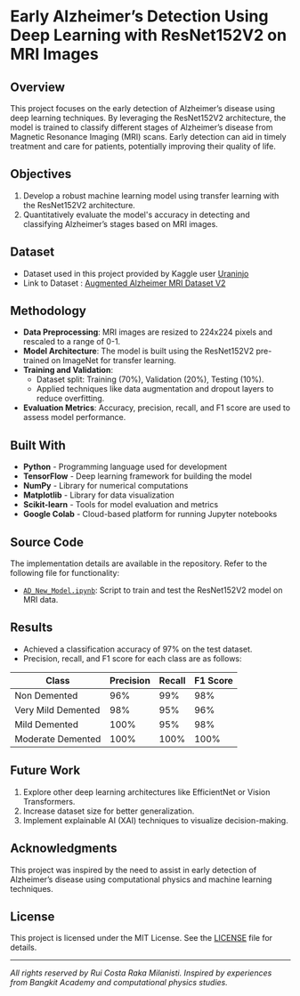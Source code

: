# Early Alzheimer’s Detection Using Deep Learning with ResNet152V2 on MRI Images

## Overview

This project focuses on the early detection of Alzheimer’s disease using deep learning techniques. By leveraging the ResNet152V2 architecture, the model is trained to classify different stages of Alzheimer’s disease from Magnetic Resonance Imaging (MRI) scans. Early detection can aid in timely treatment and care for patients, potentially improving their quality of life.

## Objectives

1. Develop a robust machine learning model using transfer learning with the ResNet152V2 architecture.
2. Quantitatively evaluate the model's accuracy in detecting and classifying Alzheimer’s stages based on MRI images.

## Dataset
- Dataset used in this project provided by Kaggle user [Uraninjo](https://www.kaggle.com/uraninjo)
- Link to Dataset : [Augmented Alzheimer MRI Dataset V2](https://www.kaggle.com/datasets/uraninjo/augmented-alzheimer-mri-dataset-v2)

## Methodology

- **Data Preprocessing**: MRI images are resized to 224x224 pixels and rescaled to a range of 0-1.
- **Model Architecture**: The model is built using the ResNet152V2 pre-trained on ImageNet for transfer learning.
- **Training and Validation**:
  - Dataset split: Training (70%), Validation (20%), Testing (10%).
  - Applied techniques like data augmentation and dropout layers to reduce overfitting.
- **Evaluation Metrics**: Accuracy, precision, recall, and F1 score are used to assess model performance.

## Built With

- **Python** - Programming language used for development
- **TensorFlow** - Deep learning framework for building the model
- **NumPy** - Library for numerical computations
- **Matplotlib** - Library for data visualization
- **Scikit-learn** - Tools for model evaluation and metrics
- **Google Colab** - Cloud-based platform for running Jupyter notebooks

## Source Code

The implementation details are available in the repository. Refer to the following file for functionality:

- [`AD_New_Model.ipynb`](./AD_New_Model.ipynb): Script to train and test the ResNet152V2 model on MRI data.

## Results

- Achieved a classification accuracy of 97% on the test dataset.
- Precision, recall, and F1 score for each class are as follows:

| Class    | Precision | Recall | F1 Score |
| -------- | --------- | ------ | -------- |
| Non Demented   | 96%       | 99%    | 98%      |
| Very Mild Demented     | 98%       | 95%    | 96%      |
| Mild Demented | 100%       | 95%    | 98%      |
| Moderate Demented   | 100%       | 100%    | 100%      |

## Future Work

1. Explore other deep learning architectures like EfficientNet or Vision Transformers.
2. Increase dataset size for better generalization.
3. Implement explainable AI (XAI) techniques to visualize decision-making.

## Acknowledgments

This project was inspired by the need to assist in early detection of Alzheimer’s disease using computational physics and machine learning techniques.

## License

This project is licensed under the MIT License. See the [LICENSE](LICENSE) file for details.

---

*All rights reserved by Rui Costa Raka Milanisti. Inspired by experiences from Bangkit Academy and computational physics studies.*

